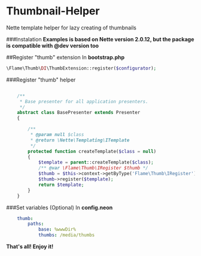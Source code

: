 Thumbnail-Helper
================

Nette template helper for lazy creating of thumbnails

###Instalation
**Examples is based on Nette version 2.0.12, but the package is compatible with @dev version too**

##Register "thumb" extension
In **bootstrap.php**
```php
\Flame\Thumb\DI\ThumbExtension::register($configurator);
```

###Register "thumb" helper

```php

	/**
     * Base presenter for all application presenters.
     */
    abstract class BasePresenter extends Presenter
    {

    	/**
    	 * @param null $class
    	 * @return \Nette\Templating\ITemplate
    	 */
    	protected function createTemplate($class = null)
    	{
    		$template = parent::createTemplate($class);
    		/** @var \Flame\Thumb\IRegister $thumb */
            $thumb = $this->context->getByType('Flame\Thumb\IRegister');
            $thumb->register($template);
    		return $template;
    	}
    }
```

###Set variables (Optional)
In **config.neon**
```yml
	thumb:
		paths:
			base: %wwwDir%
			thumbs: /media/thumbs
```

**That's all! Enjoy it!**
